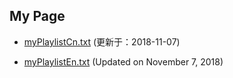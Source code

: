 ## My Page


- [myPlaylistCn.txt](https://tvplayersupport.github.io/OnlyForMe/myPlaylistCn.txt.zip) (更新于：2018-11-07)

- [myPlaylistEn.txt](https://tvplayersupport.github.io/OnlyForMe/myPlaylistEn.txt.zip) (Updated on November 7, 2018)

